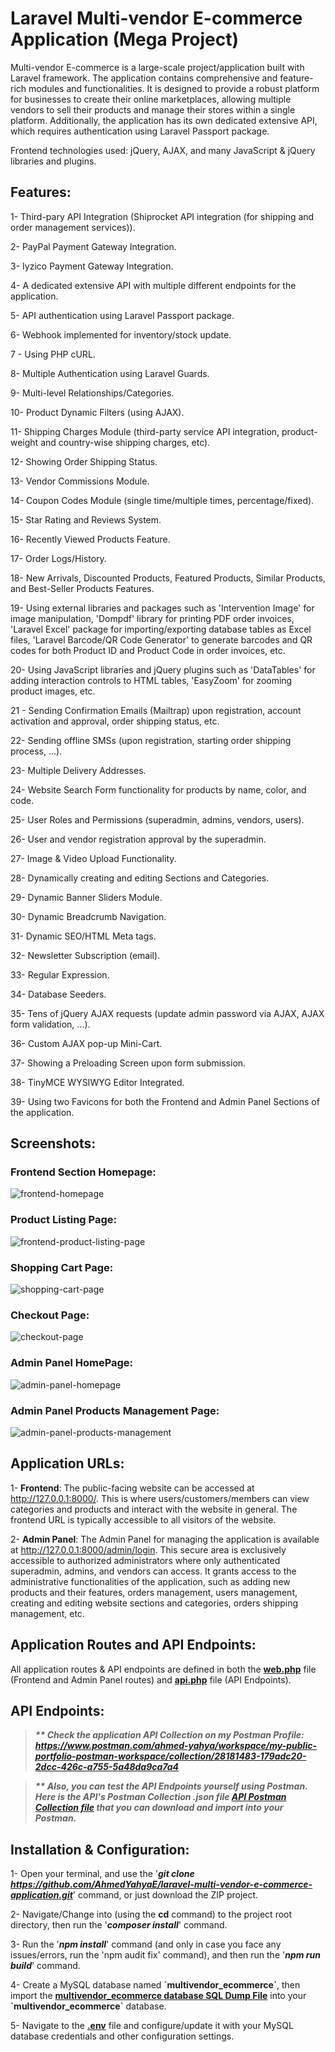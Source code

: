 # Laravel Multi-vendor E-commerce Application (Mega Project)
Multi-vendor E-commerce is a large-scale project/application built with Laravel framework. The application contains comprehensive and feature-rich modules and functionalities. It is designed to provide a robust platform for businesses to create their online marketplaces, allowing multiple vendors to sell their products and manage their stores within a single platform. Additionally, the application has its own dedicated extensive API, which requires authentication using Laravel Passport package.

Frontend technologies used: jQuery, AJAX, and many JavaScript & jQuery libraries and plugins.

## Features:
1- Third-pary API Integration (Shiprocket API integration (for shipping and order management services)).

2- PayPal Payment Gateway Integration.

3- Iyzico Payment Gateway Integration.

4- A dedicated extensive API with multiple different endpoints for the application.

5- API authentication using Laravel Passport package.

6- Webhook implemented for inventory/stock update.

7 - Using PHP cURL.

8- Multiple Authentication using Laravel Guards.

9- Multi-level Relationships/Categories.

10- Product Dynamic Filters (using AJAX).

11- Shipping Charges Module (third-party service API integration, product-weight and country-wise shipping charges, etc).

12- Showing Order Shipping Status.

13- Vendor Commissions Module.

14- Coupon Codes Module (single time/multiple times, percentage/fixed).

15- Star Rating and Reviews System.

16- Recently Viewed Products Feature.

17- Order Logs/History.

18- New Arrivals, Discounted Products, Featured Products, Similar Products, and Best-Seller Products Features.

19- Using external libraries and packages such as 'Intervention Image' for image manipulation, 'Dompdf' library for printing PDF order invoices, 'Laravel Excel' package for importing/exporting database tables as Excel files, 'Laravel Barcode/QR Code Generator' to generate barcodes and QR codes for both Product ID and Product Code in order invoices, etc.

20- Using JavaScript libraries and jQuery plugins such as 'DataTables' for adding interaction controls to HTML tables, 'EasyZoom' for zooming product images, etc.

21 - Sending Confirmation Emails (Mailtrap) upon registration, account activation and approval, order shipping status, etc.

22- Sending offline SMSs (upon registration, starting order shipping process, ...).

23- Multiple Delivery Addresses.

24- Website Search Form functionality for products by name, color, and code.

25- User Roles and Permissions (superadmin, admins, vendors, users).

26- User and vendor registration approval by the superadmin.

27- Image & Video Upload Functionality.

28- Dynamically creating and editing Sections and Categories.

29- Dynamic Banner Sliders Module.

30- Dynamic Breadcrumb Navigation.

31- Dynamic SEO/HTML Meta tags.

32- Newsletter Subscription (email).

33- Regular Expression.

34- Database Seeders.

35- Tens of jQuery AJAX requests (update admin password via AJAX, AJAX form validation, ...).

36- Custom AJAX pop-up Mini-Cart.

37- Showing a Preloading Screen upon form submission.

38- TinyMCE WYSIWYG Editor Integrated.

39- Using two Favicons for both the Frontend and Admin Panel Sections of the application.

## Screenshots:
### Frontend Section Homepage:
![frontend-homepage](https://github.com/AhmedYahyaE/laravel-multi-vendor-e-commerce-application/assets/118033266/37646610-8c9f-4ac6-8a75-75e83cc469c7)

### Product Listing Page:
![frontend-product-listing-page](https://github.com/AhmedYahyaE/laravel-multi-vendor-e-commerce-application/assets/118033266/6a68ba25-ebd0-4b93-b687-487e35bf4912)

### Shopping Cart Page:
![shopping-cart-page](https://github.com/AhmedYahyaE/laravel-multi-vendor-e-commerce-application/assets/118033266/64f9cbbf-87d2-4f26-aaf1-5c942d1db85b)

### Checkout Page:
![checkout-page](https://github.com/AhmedYahyaE/laravel-multi-vendor-e-commerce-application/assets/118033266/0e4057a8-dd7e-4db5-944d-8d8754b86c32)

### Admin Panel HomePage:
![admin-panel-homepage](https://github.com/AhmedYahyaE/laravel-multi-vendor-e-commerce-application/assets/118033266/afda126b-2ab2-4ce8-9f42-2bd6eee36bfa)

### Admin Panel Products Management Page:
![admin-panel-products-management](https://github.com/AhmedYahyaE/laravel-multi-vendor-e-commerce-application/assets/118033266/06d8fd5b-6538-4574-b6f4-c3bf4a6a5c32)

## Application URLs:
1- **Frontend**: The public-facing website can be accessed at http://127.0.0.1:8000/. This is where users/customers/members can view categories and products and interact with the website in general. The frontend URL is typically accessible to all visitors of the website.

2- **Admin Panel**: The Admin Panel for managing the application is available at http://127.0.0.1:8000/admin/login. This secure area is exclusively accessible to authorized administrators where only authenticated superadmin, admins, and vendors can access. It grants access to the administrative functionalities of the application, such as adding new products and their features, orders management, users management, creating and editing website sections and categories, orders shipping management, etc.

## Application Routes and API Endpoints:
All application routes & API endpoints are defined in both the **[web.php](routes/web.php)** file (Frontend and Admin Panel routes) and **[api.php](routes/api.php)** file (API Endpoints).

## API Endpoints:
> ***\*\* Check the application API Collection on my Postman Profile: https://www.postman.com/ahmed-yahya/workspace/my-public-portfolio-postman-workspace/collection/28181483-179adc20-2dcc-426c-a755-5a48da9ca7a4***

> ***\*\* Also, you can test the API Endpoints yourself using Postman. Here is the API's Postman Collection .json file [API Postman Collection file](<Postman Collection of API Endpoints/Multi-vendor E-commerce Application API.postman_collection.json>) that you can download and import into your Postman.***

## Installation & Configuration:

1- Open your terminal, and use the '***git clone https://github.com/AhmedYahyaE/laravel-multi-vendor-e-commerce-application.git***' command, or just download the ZIP project.

2- Navigate/Change into (using the **cd** command) to the project root directory, then run the '***composer install***' command.

3- Run the '***npm install***' command (and only in case you face any issues/errors, run the 'npm audit fix' command), and then run the '***npm run build***' command.

4- Create a MySQL database named **\`multivendor_ecommerce\`**, then import the **[multivendor_ecommerce database SQL Dump File](<Database - multivendor_ecommerce/multivendor_ecommerce database - SQL Dump File - phpMyAdmin Export.sql>)** into your **\`multivendor_ecommerce\`** database.

5- Navigate to the **[.env](.env)** file and configure/update it with your MySQL database credentials and other configuration settings.

